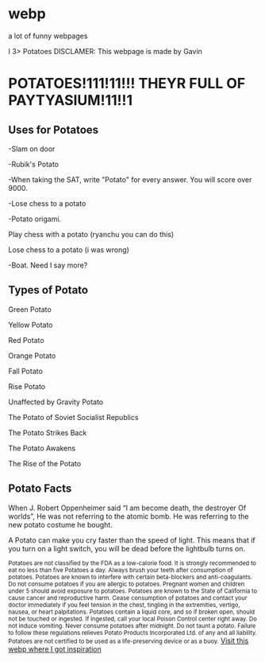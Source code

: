 # webp
a lot of funny webpages 
<!DOCTYPE html>
<html>
<head>
I 3> Potatoes DISCLAMER: This webpage is made by Gavin
</head>
<body>
    <h1>POTATOES!111!11!!! THEYR FULL OF PAYTYASIUM!11!!1</h1>
    <h2>Uses for Potatoes</h2>
    <p>-Slam on door</p> 
    <p>-Rubik's Potato </p>
    <p>-When taking the SAT, write "Potato" for every answer. You will score over 9000.</p>
    <p>-Lose chess to a potato</p>
    <p>-Potato origami.</p>
    <p>Play chess with a potato (ryanchu you can do this)</p>
    <p>Lose chess to a potato (i was wrong)</p>
    <p>-Boat. Need I say more?</p>
    <h2>Types of Potato</h2>
    <p>Green Potato</p>
    <p>Yellow Potato</p>
<p>Red Potato</p>
<p>Orange Potato</p>
<p>Fall Potato</p>
<p>Rise Potato</p>
<p>Unaffected by Gravity Potato</p>
<p>The Potato of Soviet Socialist Republics</p>
<p>The Potato Strikes Back</p>
<p>The Potato Awakens</p>
<p>The Rise of the Potato</p>
<h2>Potato Facts</h2>
    <p>When J. Robert Oppenheimer said “I am become death, the destroyer Of worlds”, He was not referring to the atomic bomb. He was referring to the new potato costume he bought.</p>
    <p>A Potato can make you cry faster than the speed of light. This means that if you turn on a light switch, you will be dead before the lightbulb turns on.</p>
    
<small>Potatoes are not classified by the FDA as a low-calorie food. It is strongly recommended to eat no less than five Potatoes a day. Always brush your teeth after consumption of potatoes. Potatoes are known to interfere with certain beta-blockers and anti-coagulants. Do not consume potatoes if you are allergic to potatoes. Pregnant women and children under 5 should avoid exposure to potatoes. Potatoes are known to the State of California to cause cancer and reproductive harm. Cease consumption of potatoes and contact your doctor immediately if you feel tension in the chest, tingling in the extremities, vertigo, nausea, or heart palpitations. Potatoes contain a liquid core, and so if broken open, should not be touched or ingested. If ingested, call your local Poison Control center right away. Do not induce vomiting. Never consume potatoes after midnight. Do not taunt a potato. Failure to follow these regulations relieves Potato Products Incorporated Ltd. of any and all liability. Potatoes are not certified to be used as a life-preserving device or as a buoy.</small>
    <a href=“https://oniononiononion.github.io”>Visit this webp where I got inspiration</a>
</body>
</html>


